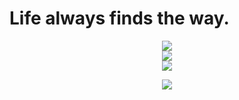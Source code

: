 # Life always finds the way.

<div align="center" margin="auto"> 
  <img src="https://github-readme-stats.vercel.app/api?username=SerendipityR-2022" />
</div>

<div align="center" margin="auto"> 
  <img src="https://github-readme-streak-stats.herokuapp.com/?user=SerendipityR-2022" />
</div>

<div align="center" margin="auto"> 
  <img src="https://github-readme-stats.vercel.app/api/top-langs/?username=SerendipityR-2022" />
</div>

[<div align="center"> <img src="https://visitor-badge.glitch.me/badge?page_id=SerendipityR-2022" /> </div>](https://visitor-badge.glitch.me/badge?page_id=jwenjian.visitor-badge)

